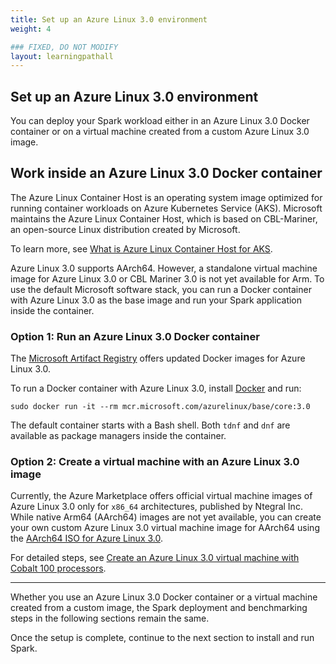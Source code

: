 ```yaml
---
title: Set up an Azure Linux 3.0 environment
weight: 4

### FIXED, DO NOT MODIFY
layout: learningpathall
---
```


## Set up an Azure Linux 3.0 environment

You can deploy your Spark workload either in an Azure Linux 3.0 Docker container or on a virtual machine created from a custom Azure Linux 3.0 image.

## Work inside an Azure Linux 3.0 Docker container

The Azure Linux Container Host is an operating system image optimized for running container workloads on Azure Kubernetes Service (AKS). Microsoft maintains the Azure Linux Container Host, which is based on CBL-Mariner, an open-source Linux distribution created by Microsoft. 

To learn more, see [What is Azure Linux Container Host for AKS](https://learn.microsoft.com/en-us/azure/azure-linux/intro-azure-linux).

Azure Linux 3.0 supports AArch64. However, a standalone virtual machine image for Azure Linux 3.0 or CBL Mariner 3.0 is not yet available for Arm. To use the default Microsoft software stack, you can run a Docker container with Azure Linux 3.0 as the base image and run your Spark application inside the container.

### Option 1: Run an Azure Linux 3.0 Docker container

The [Microsoft Artifact Registry](https://mcr.microsoft.com/en-us/artifact/mar/azurelinux/base/core/about) offers updated Docker images for Azure Linux 3.0.

To run a Docker container with Azure Linux 3.0, install [Docker](/install-guides/docker/docker-engine/) and run:

```console
sudo docker run -it --rm mcr.microsoft.com/azurelinux/base/core:3.0
```

The default container starts with a Bash shell. Both `tdnf` and `dnf` are available as package managers inside the container.

### Option 2: Create a virtual machine with an Azure Linux 3.0 image

Currently, the Azure Marketplace offers official virtual machine images of Azure Linux 3.0 only for `x86_64` architectures, published by Ntegral Inc. While native Arm64 (AArch64) images are not yet available, you can create your own custom Azure Linux 3.0 virtual machine image for AArch64 using the [AArch64 ISO for Azure Linux 3.0](https://github.com/microsoft/azurelinux#iso).

For detailed steps, see [Create an Azure Linux 3.0 virtual machine with Cobalt 100 processors](/learning-paths/servers-and-cloud-computing/azure-vm).

---

Whether you use an Azure Linux 3.0 Docker container or a virtual machine created from a custom image, the Spark deployment and benchmarking steps in the following sections remain the same.

Once the setup is complete, continue to the next section to install and run Spark.
